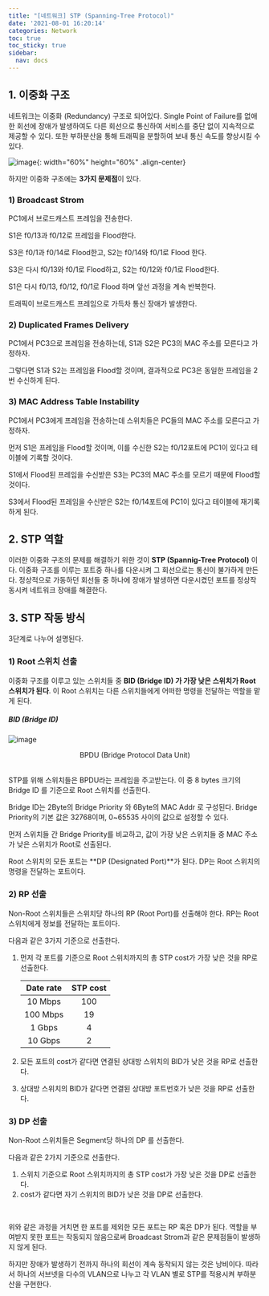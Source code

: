 ```yaml
---
title: "[네트워크] STP (Spanning-Tree Protocol)"
date: '2021-08-01 16:20:14'
categories: Network
toc: true
toc_sticky: true
sidebar:
  nav: docs
---
```


## 1. 이중화 구조 

네트워크는 이중화 (Redundancy) 구조로 되어있다. Single Point of Failure를 없애 한 회선에 장애가 발생하여도 다른 회선으로 통신하여 서비스를 중단 없이 지속적으로 제공할 수 있다. 또한 부하분산을 통해 트래픽을 분할하여 보내 통신 속도를 향상시킬 수 있다. 

![image](https://user-images.githubusercontent.com/60495897/127760282-de508d33-aab0-4e35-9d00-84db01f7ca79.png){: width="60%" height="60%" .align-center}


하지만 이중화 구조에는 <b>3가지 문제점</b>이 있다. 

### 1) Broadcast Strom

PC1에서 브로드캐스트 프레임을 전송한다.

S1은 f0/13과 f0/12로 프레임을 Flood한다.

S3은 f0/1과 f0/14로 Flood한고, S2는 f0/14와 f0/1로 Flood 한다.

S3은 다시 f0/13와 f0/1로 Flood하고, S2는 f0/12와 f0/1로 Flood한다.

S1은 다시 f0/13, f0/12, f0/1로 Flood 하며 앞선 과정을 계속 반복한다.

트래픽이 브로드캐스트 프레임으로 가득차 통신 장애가 발생한다.

### 2) Duplicated Frames Delivery

PC1에서 PC3으로 프레임을 전송하는데, S1과 S2은 PC3의 MAC 주소를 모른다고 가정하자.  

그렇다면 S1과 S2는 프레임을 Flood할 것이며, 결과적으로 PC3은 동일한 프레임을 2번 수신하게 된다.

### 3) MAC Address Table Instability

PC1에서 PC3에게 프레임을 전송하는데 스위치들은 PC들의 MAC 주소를 모른다고 가정하자. 

먼저 S1은 프레임을 Flood할 것이며, 이를 수신한 S2는 f0/12포트에 PC1이 있다고 테이블에 기록할 것이다. 

S1에서 Flood된 프레임을 수신받은 S3는 PC3의 MAC 주소를 모르기 때문에 Flood할 것이다. 

S3에서 Flood된 프레임을 수신받은 S2는 f0/14포트에 PC1이 있다고 테이블에 재기록하게 된다.



## 2. STP 역할

이러한 이중화 구조의 문제를 해결하기 위한 것이 **STP (Spannig-Tree Protocol)** 이다. 이중화 구조를 이루는 포트중 하나를 다운시켜 그 회선으로는 통신이 불가하게 만든다. 정상적으로 가동하던 회선들 중 하나에 장애가 발생하면 다운시켰던 포트를 정상작동시켜 네트워크 장애를 해결한다.



## 3. STP 작동 방식

3단계로 나누어 설명된다.

### 1) Root 스위치 선출

이중화 구조를 이루고 있는 스위치들 중 **BID (Bridge ID) 가 가장 낮은 스위치가 Root 스위치가 된다**. 이 Root 스위치는 다른 스위치들에게 어떠한 명령을 전달하는 역할을 맡게 된다. 

##### BID (Bridge ID)

![image](https://user-images.githubusercontent.com/60495897/127761914-31a6dd00-8e0f-42f6-bf71-d4b7aa47498e.png)

<center>BPDU (Bridge Protocol Data Unit)</center> <br/>

STP를 위해 스위치들은 BPDU라는 프레임을 주고받는다. 이 중 8 bytes 크기의 Bridge ID 를 기준으로 Root 스위치를 선출한다.

Bridge ID는 2Byte의 Bridge Priority 와 6Byte의 MAC Addr 로 구성된다. Bridge Priority의 기본 값은 32768이며, 0~65535 사이의 값으로 설정할 수 있다.

먼저 스위치들 간 Bridge Priority를 비교하고, 값이 가장 낮은 스위치들 중 MAC 주소가 낮은 스위치가 Root로 선출된다. 

Root 스위치의 모든 포트는 **DP (Designated Port)**가 된다. DP는 Root 스위치의 명령을 전달하는 포트이다.



### 2) RP 선출

Non-Root 스위치들은 스위치당 하나의 RP (Root Port)를 선출해야 한다. RP는 Root 스위치에게 정보를 전달하는 포트이다. 

다음과 같은 3가지 기준으로 선출한다.

1. 먼저 각 포트를 기준으로 Root 스위치까지의 총 STP cost가 가장 낮은 것을 RP로 선출한다.

   | Date rate | STP cost |
   | :-------: | :------: |
   |  10 Mbps  |   100    |
   | 100 Mbps  |    19    |
   |  1 Gbps   |    4     |
   |  10 Gbps  |    2     |

   

2. 모든 포트의 cost가 같다면 연결된 상대방 스위치의 BID가 낮은 것을 RP로 선출한다.

3. 상대방 스위치의 BID가 같다면 연결된 상대방 포트번호가 낮은 것을 RP로 선출한다.

    

### 3) DP 선출

Non-Root 스위치들은 Segment당 하나의 DP 를 선출한다. 

다음과 같은 2가지 기준으로 선출한다.

1. 스위치 기준으로 Root 스위치까지의 총 STP cost가 가장 낮은 것을 DP로 선출한다.
2. cost가 같다면 자기 스위치의 BID가 낮은 것을 DP로 선출한다.

<br/>

위와 같은 과정을 거치면 한 포트를 제외한 모든 포트는 RP 혹은 DP가 된다. 역할을 부여받지 못한 포트는 작동되지 않음으로써 Broadcast Strom과 같은 문제점들이 발생하지 않게 된다.

하지만 장애가 발생하기 전까지 하나의 회선이 계속 동작되지 않는 것은 낭비이다. 따라서 하나의 서브넷을 다수의 VLAN으로 나누고 각 VLAN 별로 STP를 적용시켜 부하분산을 구현한다.
